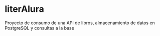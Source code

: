 # literAlura
Proyecto de consumo de una API de libros, almacenamiento de datos en PostgreSQL y consultas a la base
